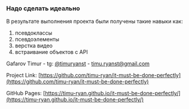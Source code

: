 ### Надо сделать идеально
В результате выполнения проекта были получены такие навыки как:
1. псевдоклассы
2. псевдоэлементы
3. верстка видео
4. встраивание объектов с API

Gafarov Timur - tg: [@timuryanst](https://t.me/timuryanst) - timu.ryanst@gmail.com

Project Link: [https://github.com/timu-ryan/it-must-be-done-perfectly](https://github.com/timu-ryan/it-must-be-done-perfectly)

GitHub Pages: [https://timu-ryan.github.io/it-must-be-done-perfectly/](https://timu-ryan.github.io/it-must-be-done-perfectly/)
